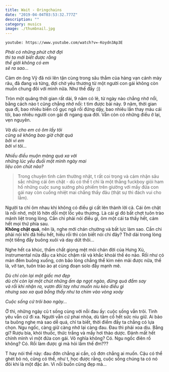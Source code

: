 ```yaml
---
title: Wait - Oringchains
date: "2019-04-04T03:53:32.777Z"
description: ""
category: musics
image: ./thumbnail.jpg
---
```

`youtube: https://www.youtube.com/watch?v=-Koydn3Ap3E`

_Phải có những phút chờ đợi
<br />thì ta mới biết được rằng
<br />thế giới không có em
<br />sẽ ra sao..._

Cảm ơn ông Vỹ đã nói lên tận cùng trong sâu thẳm của hàng vạn cánh mày râu, đã đang và từng, đợi chờ yêu thương từ một người con gái không còn muốn chung đôi với mình nữa. Như thế đấy :))

Tròn một quãng thời gian rất dài, 9 năm có lẽ, từ ngày nào chẳng nhớ nổi, bằng cách nào t cũng chẳng nhớ nổi: t tìm được bài này. 9 năm, thời gian qua đi, bao nhiêu biến cố gục ngã rồi đứng dậy, bao nhiêu lần thay máu cái tôi, bao nhiêu người con gái đi ngang qua đời. Vẫn còn có những điều ở lại, vẹn nguyên. 

_Và dù cho em có ôm lấy tôi
<br />cũng sẽ không bao giờ chặt quá
<br />bởi vì em
<br />bởi vì tôi..._

_Nhiều điều muộn màng quá xa vời
<br />những lúc yếu đuối một mình ngày mai
<br />liệu còn chút nào?_

> Trong chuyện tình cảm thường nhật, t rất coi trọng và cảm nhận sâu sắc những cái ôm chặt - dù có thể t chỉ là một thằng fuckboy giỏi ham hố những cuộc sung sướng phù phiếm trên giường với mấy đứa con gái nay còn cuồng nhiệt mai chẳng thấy đâu (thật sự thì đách vui cho lắm).

Người ta chỉ ôm nhau khi không có điều gì cất lên thành lời cả. Cái ôm chặt là nỗi nhớ, một lô hờn dỗi một lốc yêu thương. Là cái gì đó bất chợt tuôn trào mãnh liệt trong lòng. Cần chi phải nói điều gì, ôm một cái ta thấy hết, cảm hết mọi thứ phía sau.<br />__Không chặt quá__, nên là, nghe mới chán chường và bất lực làm sao. Cần chi phải nói khi đã hiểu hết, hiểu rồi thì còn biết nói chi đây? Thở dài trong lòng một tiếng đầy buông xuôi và day dứt thôi...

Nghe hết ca khúc, thấm chất giọng mệt mỏi chán đời của Hưng Xù, instrumental nửa đầu ca khúc chậm rãi và khắc khoải thế éo nào. Rồi như có màn đêm buông xuống, cơn bão lòng chẳng thể kìm nén mãi được nữa, thế là, vỡ tan, tuôn trào ào ạt cùng đoạn solo đầy mạnh mẽ.

_Dù chỉ còn lại một giấc mơ đẹp
<br />dù chỉ còn lại một chút những ấm áp ngọt ngào, đừng quá đắm say
<br />và rồi khi nhận ra, vươn đôi tay như muốn níu kéo điều gì
<br />nhưng sao xa quá bỗng thấy như ta chìm vào vòng xoáy_
 
_Cuộc sống cứ trôi bao ngày..._

Ờ thì, những ngày cũ t sống cùng với nỗi đau ấy: cuộc sống vẫn trôi. Tình yêu vẫn cứ đi xa. Người vẫn cứ phai nhòa, dù tâm cố hết sức níu giữ. Ai bảo ta buông nghe mà sao dễ quá, chỉ ta biết, thời điểm đấy ta chẳng có lựa chọn. Ngu ngốc, càng giữ càng nhớ lại càng đau. Đau thì phải xoa dịu. Bằng gì? Rượu bia, khói thuốc, thức trắng và mấy hơi thảo dược. Đánh mất hết chính mình vì một đứa con gái. Vô nghĩa không? Có. Ngu ngốc điên rồ không? Có. Rồi làm được gì mà hỏi lắm thế đm???

T hay nói thế này: đau đớn chẳng ai cần, cô đơn chẳng ai muốn. Cậu có thể ghét bỏ nó, cũng có thể, như t, học được rằng, cuộc sống chúng ta có nó đôi khi là một đặc ân. Vì nỗi buồn cũng đẹp mà...
